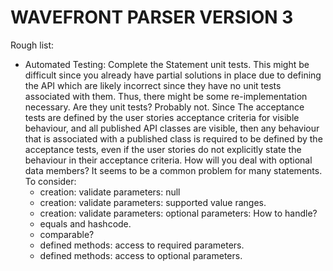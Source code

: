 # WAVEFRONT PARSER VERSION 3


Rough list:
 * Automated Testing: Complete the Statement unit tests.  This might be difficult since you already have partial
   solutions in place due to defining the API which are likely incorrect since they have no unit tests associated
   with them.  Thus, there might be some re-implementation necessary.  Are they unit tests?  Probably not.  Since
   The acceptance tests are defined by the user stories acceptance criteria for visible behaviour, and all published
   API classes are visible, then any behaviour that is associated with a published class is required to be defined
   by the acceptance tests, even if the user stories do not explicitly state the behaviour in their acceptance
   criteria.  How will you deal with optional data members?  It seems to be a common problem for many statements.
   To consider:
    * creation: validate parameters: null
    * creation: validate parameters: supported value ranges.
    * creation: validate parameters: optional parameters: How to handle?
    * equals and hashcode.
    * comparable?
    * defined methods: access to required parameters.
    * defined methods: access to optional parameters.
